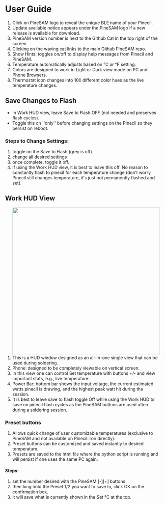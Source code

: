 # User Guide

1. Click on PineSAM logo to reveal the unique BLE name of your Pinecil.
2. Update available notice appears under the PineSAM logo if a new release is available for download.
3. PineSAM version number is next to the Github Cat in the top right of the screen.
4. Clicking on the waving cat links to the main Github PineSAM repo.
5. Show Hints: toggles on/off to display help messages from Pinecil and PineSAM.
6. Temperature automatically adjusts based on °C or °F setting.
7. Colors are designed to work in Light or Dark view mode on PC and Phone Browsers.
8. Thermostat icon changes into 100 different color hues as the live temperature changes.

## Save Changes to Flash

- In Work HUD view, leave Save to Flash OFF (not needed and preserves flash cycles).
- Toggle this on ''only'' before changing settings on the Pinecil so they persist on reboot.

### Steps to Change Settings:

1. toggle on the Save to Flash (grey is off)
2. change all desired settings
3. once complete, toggle it off.
4. if using the Work HUD view, it is best to leave this off. No reason to constantly flash to pinecil for each temperature change (don't worry Pinecil still changes temperature, it's just not permanently flashed and set).

## Work HUD View

<img src="../assets/img/hud/hud.png" width="480px" align="right">

1. This is a HUD window designed as an all-in-one single view that can be used during soldering.
2. Phone: designed to be completely viewable on vertical screen.
3. In this view one can control Set temperature with buttons +/- and view important stats, e.g., live temperature.
4. Power Bar: bottom bar shows the input voltage, the current estimated watts pinecil is drawing, and the highest peak watt hit during the session.
5. It is best to leave save to flash toggle Off while using the Work HUD to save on pinecil flash cycles as the PineSAM buttons are used often during a soldering session.

### Preset buttons

1. Allows quick change of user customizable temperatures (exclusive to PineSAM and not available on Pinecil iron directly).
2. Preset buttons can be customized and saved instantly to desired temperature.
3. Presets are saved to the html file where the python script is running and will persist if one uses the same PC again.

#### Steps:

1. set the number desired with the PineSAM [-][+] buttons.
2. then long hold the Preset 1/2 you want to save to, click OK on the confirmation box.
3. it will save what is currently shown in the Set °C at the top.
